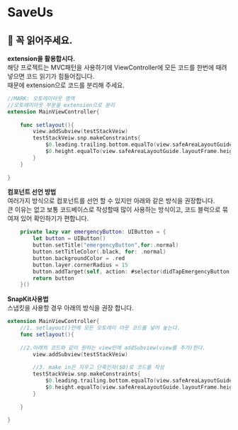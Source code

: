 # SaveUs


## 📝 꼭 읽어주세요.
**extension을 활용합시다.**     
해당 프로젝트는 MVC패턴을 사용하기에 ViewController에 모든 코드를 한번에 때려 넣으면 코드 읽기가 힘들어집니다.    
때문에 extension으로 코드를 분리해 주세요.    
```swift
//MARK: 오토레이아웃 영역
//오토레이아웃 부분을 extension으로 분리    
extension MainViewController{
    
    func setlayout(){
        view.addSubview(testStackVeiw)
        testStackVeiw.snp.makeConstraints{
            $0.leading.trailing.bottom.equalTo(view.safeAreaLayoutGuide)
            $0.height.equalTo(view.safeAreaLayoutGuide.layoutFrame.height / 3)
        }
    }
    
}
```
    
**컴포넌트 선언 방법**   
여러가지 방식으로 컴포넌트를 선언 할 수 있지만 아래와 같은 방식을 권장합니다.    
큰 이유는 없고 보통 코드베이스로 작성할때 많이 사용하는 방식이고, 코드 블럭으로 묶여져 있어 확인하기가 편합니다.
```swift
    private lazy var emergencyButton: UIButton = {
        let button = UIButton()
        button.setTitle("emergencyButton",for:.normal)
        button.setTitleColor(.black, for: .normal)
        button.backgroundColor = .red
        button.layer.cornerRadius = 15
        button.addTarget(self, action: #selector(didTapEmergencyButton), for: .touchUpInside)
        return button
    }()
```

**SnapKit사용법**    
스냅킷을 사용할 경우 아래의 방식을 권장 합니다.    

```swift
extension MainViewController{
    //1. setlayout()안에 모든 오토레이 아웃 코드를 넣어 놓는다.
    func setlayout(){
    
    //2.아래의 코드와 같이 원하는 view안에 addSubview(view를 추가)한다.
        view.addSubview(testStackVeiw)
        
        //3. make in은 지우고 단축인자($0)로 코드를 작성
        testStackVeiw.snp.makeConstraints{
            $0.leading.trailing.bottom.equalTo(view.safeAreaLayoutGuide)
            $0.height.equalTo(view.safeAreaLayoutGuide.layoutFrame.height / 3)
        }
        
    }
    
}
```







